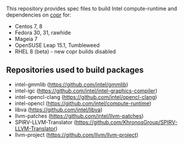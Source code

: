 This repository provides spec files to build Intel compute-runtime and dependencies
on [copr](https://copr.fedorainfracloud.org/coprs/jdanecki/intel-opencl) for:
- Centos 7, 8
- Fedora 30, 31, rawhide
- Mageia 7
- OpenSUSE Leap 15.1, Tumbleweed
- RHEL 8 (beta) - new copr builds disabled

## Repositories used to build packages

- intel-gmmlib (https://github.com/intel/gmmlib)
- intel-igc (https://github.com/intel/intel-graphics-compiler)
- intel-opencl-clang (https://github.com/intel/opencl-clang)
- intel-opencl (https://github.com/intel/compute-runtime)
- libva (https://github.com/intel/libva)
- llvm-patches (https://github.com/intel/llvm-patches)
- SPIRV-LLVM-Translator (https://github.com/KhronosGroup/SPIRV-LLVM-Translator)
- llvm-project (https://github.com/llvm/llvm-project)
